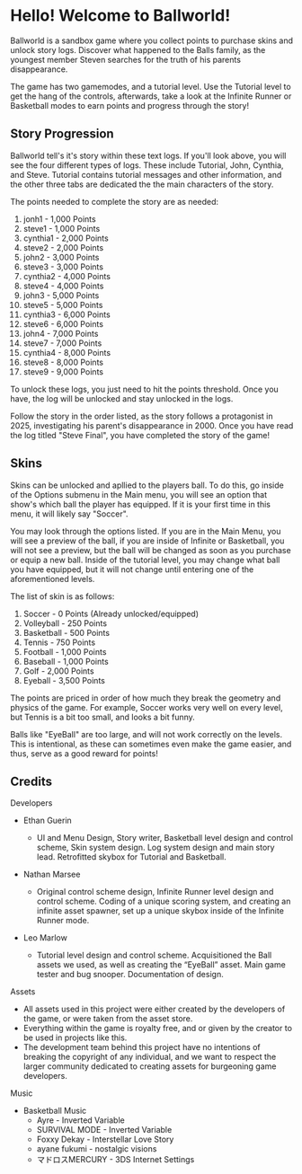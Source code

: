 # Hello! Welcome to Ballworld!

Ballworld is a sandbox game where you collect points to purchase skins and unlock story logs. Discover what happened to the Balls family, as the youngest member Steven searches for the truth of his parents disappearance. 

The game has two gamemodes, and a tutorial level. Use the Tutorial level to get the hang of the controls, afterwards, take a look at the Infinite Runner or Basketball modes to earn points and progress through the story! 

## Story Progression

Ballworld tell's it's story within these text logs. If you'll look above, you will see the four different types of logs. These include Tutorial, John, Cynthia, and Steve. Tutorial contains tutorial messages and other information, and the other three tabs are dedicated the the main characters of the story.  
  
The points needed to complete the story are as needed:  
  1. jonh1 - 1,000 Points
  2. steve1 - 1,000 Points
  3. cynthia1 - 2,000 Points
  4. steve2 - 2,000 Points
  5. john2 - 3,000 Points
  6. steve3 - 3,000 Points
  7. cynthia2 - 4,000 Points
  8. steve4 - 4,000 Points
  9. john3 - 5,000 Points
  10. steve5 - 5,000 Points
  11. cynthia3 - 6,000 Points
  12. steve6 - 6,000 Points
  13. john4 - 7,000 Points
  14. steve7 - 7,000 Points
  15. cynthia4 - 8,000 Points
  16. steve8 - 8,000 Points
  17. steve9 - 9,000 Points

To unlock these logs, you just need to hit the points threshold. Once you have, the log will be unlocked and stay unlocked in the logs. 

Follow the story in the order listed, as the story follows a protagonist in 2025, investigating his parent's disappearance in 2000. Once you have read the log titled "Steve Final", you have completed the story of the game!

## Skins

Skins can be unlocked and apllied to the players ball. To do this, go inside of the Options submenu in the Main menu, you will see an option that show's which ball the player has equipped. If it is your first time in this menu, it will likely say "Soccer".  
  
You may look through the options listed. If you are in the Main Menu, you will see a preview of the ball, if you are inside of Infinite or Basketball, you will not see a preview, but the ball will be changed as soon as you purchase or equip a new ball. Inside of the tutorial level, you may change what ball you have equipped, but it will not change until entering one of the aforementioned levels.

The list of skin is as follows:
  1. Soccer - 0 Points (Already unlocked/equipped)
  2. Volleyball - 250 Points
  3. Basketball - 500 Points
  5. Tennis - 750 Points
  6. Football - 1,000 Points
  7. Baseball - 1,000 Points
  8. Golf - 2,000 Points
  9. Eyeball - 3,500 Points  

The points are priced in order of how much they break the geometry and physics of the game. For example, Soccer works very well on every level, but Tennis is a bit too small, and looks a bit funny.  
  
Balls like "EyeBall" are too large, and will not work correctly on the levels. This is intentional, as these can sometimes even make the game easier, and thus, serve as a good reward for points!

## Credits

Developers

  - Ethan Guerin
      - UI and Menu Design, Story writer, Basketball level design and control scheme, Skin system design. Log system design and main story lead. Retrofitted skybox for Tutorial and Basketball.  
  
  - Nathan Marsee  
      - Original control scheme design, Infinite Runner level design and control scheme. Coding of a unique scoring system, and creating an infinite asset spawner, set up a unique skybox inside of the Infinite Runner mode.  
  
  - Leo Marlow  
      - Tutorial level design and control scheme. Acquisitioned the Ball assets we used, as well as creating the “EyeBall” asset. Main game tester and bug snooper. Documentation of design.  
  
Assets  
  
  - All assets used in this project were either created by the developers of the game, or were taken from the asset store.  
  - Everything within the game is royalty free, and or given by the creator to be used in projects like this.  
  - The development team behind this project have no intentions of breaking the copyright of any individual, and we want to respect the larger community dedicated to creating assets for burgeoning game developers.  
  
Music  
  
  - Basketball Music  
      - Ayre - Inverted Variable  
      - SURVIVAL MODE - Inverted Variable  
      - Foxxy Dekay - Interstellar Love Story  
      - ayane fukumi - nostalgic visions  
      - マドロスMERCURY - 3DS Internet Settings